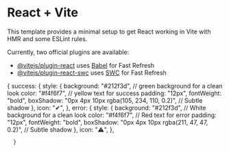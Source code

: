 # React + Vite

This template provides a minimal setup to get React working in Vite with HMR and some ESLint rules.

Currently, two official plugins are available:

- [@vitejs/plugin-react](https://github.com/vitejs/vite-plugin-react/blob/main/packages/plugin-react/README.md) uses [Babel](https://babeljs.io/) for Fast Refresh
- [@vitejs/plugin-react-swc](https://github.com/vitejs/vite-plugin-react-swc) uses [SWC](https://swc.rs/) for Fast Refresh

{
        success: {
          style: {
            background: "#212f3d",  // green background for a clean look
            color: "#f4f6f7",  // yellow text for success
            padding: "12px",
            fontWeight: "bold",
            boxShadow: "0px 4px 10px rgba(105, 234, 110, 0.2)", // Subtle shadow
          },
          icon: "✔",
        },
        error: {
          style: {
            background: "#212f3d",  // White background for a clean look
            color: "#f4f6f7",  // Red text for error
            padding: "12px",
            fontWeight: "bold",
            boxShadow: "0px 4px 10px rgba(211, 47, 47, 0.2)", // Subtle shadow
          },
          icon: "⚠️",
        },
        
      }